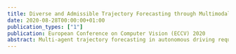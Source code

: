```yaml
---
title: Diverse and Admissible Trajectory Forecasting through Multimodal Context Understanding
date: 2020-08-28T00:00:00+01:00
publication_types: ["1"]
publication: European Conference on Computer Vision (ECCV) 2020
abstract: Multi-agent trajectory forecasting in autonomous driving requires an agent to accurately anticipate the behaviors of the surrounding vehicles and pedestrians, for safe and reliable decision-making. Due to partial observability in these dynamical scenes, directly obtaining the posterior distribution over future agent trajectories remains a challenging problem. In realistic embodied environments, each agent’s future trajectories should be both diverse since multiple plausible sequences of actions can be used to reach its intended goals, and admissible since they must obey physical constraints and stay in drivable areas. In this paper, we propose a model that synthesizes multiple input signals from the multimodal world—the environment’s scene context and interactions between multiple surrounding agents—to best model all diverse and admissible trajectories. We compare our model with strong baselines and ablations across two public datasets and show a significant performance improvement over previous state-of-the-art methods. Lastly, we offer new metrics incorporating admissibility criteria to further study and evaluate the diversity of predictions. 
---
```

